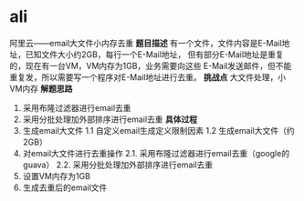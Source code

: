 # ali
阿里云——email大文件小内存去重
**题目描述**
  有一个文件，文件内容是E-Mail地址，已知文件大小约2GB，每行一个E-Mail地址， 但有部分E-Mail地址是重复的，现在有一台VM，VM内存为1GB，业务需要向这些 E-Mail发送邮件，但不能重复发，所以需要写一个程序对E-Mail地址进行去重。
**挑战点**
  大文件处理，小VM内存
**解题思路**
  1. 采用布隆过滤器进行email去重
  2. 采用分批处理加外部排序进行email去重
**具体过程**
  1. 生成email大文件
     1.1 自定义email生成定义限制因素
     1.2 生成email大文件（约2GB）
  3. 对email大文件进行去重操作
     2.1. 采用布隆过滤器进行email去重（google的guava）
     2.2. 采用分批处理加外部排序进行email去重
  4. 设置VM内存为1GB
  5. 生成去重后的email文件
